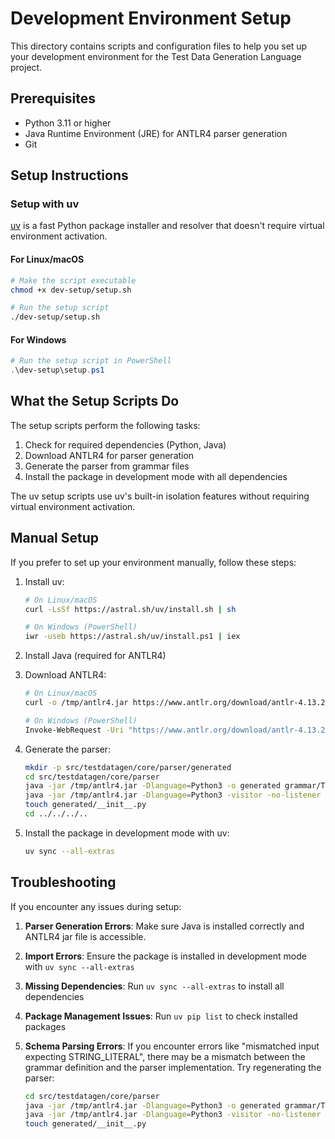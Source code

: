 

# Development Environment Setup

This directory contains scripts and configuration files to help you set up your development environment for the Test Data Generation Language project.

## Prerequisites

- Python 3.11 or higher
- Java Runtime Environment (JRE) for ANTLR4 parser generation
- Git

## Setup Instructions

### Setup with uv

[uv](https://github.com/astral-sh/uv) is a fast Python package installer and resolver that doesn't require virtual environment activation.

#### For Linux/macOS

```bash
# Make the script executable
chmod +x dev-setup/setup.sh

# Run the setup script
./dev-setup/setup.sh
```

#### For Windows

```powershell
# Run the setup script in PowerShell
.\dev-setup\setup.ps1
```

## What the Setup Scripts Do

The setup scripts perform the following tasks:

1. Check for required dependencies (Python, Java)
2. Download ANTLR4 for parser generation
3. Generate the parser from grammar files
4. Install the package in development mode with all dependencies

The uv setup scripts use uv's built-in isolation features without requiring virtual environment activation.

## Manual Setup

If you prefer to set up your environment manually, follow these steps:

1. Install uv:
   ```bash
   # On Linux/macOS
   curl -LsSf https://astral.sh/uv/install.sh | sh
   
   # On Windows (PowerShell)
   iwr -useb https://astral.sh/uv/install.ps1 | iex
   ```

2. Install Java (required for ANTLR4)

3. Download ANTLR4:
   ```bash
   # On Linux/macOS
   curl -o /tmp/antlr4.jar https://www.antlr.org/download/antlr-4.13.2-complete.jar
   
   # On Windows (PowerShell)
   Invoke-WebRequest -Uri "https://www.antlr.org/download/antlr-4.13.2-complete.jar" -OutFile "$env:TEMP\antlr4.jar"
   ```

4. Generate the parser:
   ```bash
   mkdir -p src/testdatagen/core/parser/generated
   cd src/testdatagen/core/parser
   java -jar /tmp/antlr4.jar -Dlanguage=Python3 -o generated grammar/TestDataGenLexer.g4
   java -jar /tmp/antlr4.jar -Dlanguage=Python3 -visitor -no-listener -lib grammar -o generated grammar/TestDataGen.g4
   touch generated/__init__.py
   cd ../../../..
   ```

5. Install the package in development mode with uv:
   ```bash
   uv sync --all-extras
   ```

## Troubleshooting

If you encounter any issues during setup:

1. **Parser Generation Errors**: Make sure Java is installed correctly and ANTLR4 jar file is accessible.

2. **Import Errors**: Ensure the package is installed in development mode with `uv sync --all-extras`

3. **Missing Dependencies**: Run `uv sync --all-extras` to install all dependencies

4. **Package Management Issues**: Run `uv pip list` to check installed packages

5. **Schema Parsing Errors**: If you encounter errors like "mismatched input expecting STRING_LITERAL", there may be a mismatch between the grammar definition and the parser implementation. Try regenerating the parser:
   ```bash
   cd src/testdatagen/core/parser
   java -jar /tmp/antlr4.jar -Dlanguage=Python3 -o generated grammar/TestDataGenLexer.g4
   java -jar /tmp/antlr4.jar -Dlanguage=Python3 -visitor -no-listener -lib grammar -o generated grammar/TestDataGen.g4
   touch generated/__init__.py
   ```

